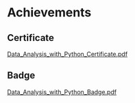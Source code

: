 

# Achievements
## Certificate
[Data_Analysis_with_Python_Certificate.pdf](https://prod-files-secure.s3.us-west-2.amazonaws.com/03e82b26-cccb-4906-bb56-adabcbdc0655/1aa3a050-2338-4a85-85d5-899bad17a31c/Data_Analysis_with_Python_Certificate.pdf?X-Amz-Algorithm=AWS4-HMAC-SHA256&X-Amz-Content-Sha256=UNSIGNED-PAYLOAD&X-Amz-Credential=ASIAZI2LB466UXXQTRL5%2F20250207%2Fus-west-2%2Fs3%2Faws4_request&X-Amz-Date=20250207T071344Z&X-Amz-Expires=3600&X-Amz-Security-Token=IQoJb3JpZ2luX2VjEFcaCXVzLXdlc3QtMiJHMEUCIQCaHhk6ukCHYt9LLpMLM0NZwqtbliC0tpZ17xG5JteQmQIgRoQ9CDFAjC1UpatCzG1h9%2BELkpJ3jjsi1%2BwnQpDrfawq%2FwMIcBAAGgw2Mzc0MjMxODM4MDUiDNJtd8%2FkJ1S5ioVOByrcAxGeP%2F9hl%2F2lOm3fVAQJ9HsY5XicJR2t2PG06Bf2cPZsS7sqVZDHo%2F%2BEwYt%2BVSOqpP64Lda5ymo9b2UQX5z8%2F3Emg%2F%2Burbq7UWQ7sB2igYYOe1WF9tPl69VTcP%2BDGHDi3MGI%2BjSrVwVO2gDObM7VYiQ9mUeFu6h6BDiv5jFkZ%2BGqS3DR3iwy9d9LEejGB0K54RiZx%2FhWYkv4MVl0CgC2bxXX9vSwQvI9kGobI8rO%2BJbxJi8TTezl2M027e3hlEm894cuD8XpPd01%2FzGSGidvEvOLSfHNoRWNd9rGWUIo7ORcE%2BWjv2gDpXtXfZBO2iVO%2B%2B7VKZ44dgkXhbCNyV6N99wSxXR55z2VZsfIcoYYgYxwlDAeEJFS2gH5C2FeG2m1OOlP2b%2BpCpR0SgTgpT63bykev9B3LGsajc6bsr7C7CnXFe7s770XJgMuDSFMhOyqnqh%2BQnkkeKKVslZH%2BSPwsmXFoTSUEVXMmfJPmvpubQi2nEr9RusPXCSVue60PQwFnNfXd2POj8aLitG9VNRy7JLS2SMgRi3UZCxrisi4lSaJyokYYfCf%2FAaTfhQvlmesAU80cK7NiEKtiQyp9iUJlyDGwYxIyisoXeo1952kOZQyVI5KDp7ZiNsmqEVMMNLclr0GOqUBnSRspiUCCzsxXRgPyfgVhakf3g2uyERgtlVbMTE3NFHoqZUPs3TzfNSaVS4dEmGyv88lI11N4y%2FlnVssXXPKbnx21YsOOiEsu5KcBNeFU6ABsPl0Vz60aD0jBIGM1SMwj28SghNWnN1rlGRQCDx2YKj6bcIfH5BiEaxhnpmQ1ilJn6oFzJV0WH4r0JG%2B14c70oRslPXWP0PC3Ejuwo7jiSLkmOif&X-Amz-Signature=9b63540d9cab94e9fe298c51fd228164554aa57d3dc273959db7844bfd6612af&X-Amz-SignedHeaders=host&x-id=GetObject)
## Badge
[Data_Analysis_with_Python_Badge.pdf](https://prod-files-secure.s3.us-west-2.amazonaws.com/03e82b26-cccb-4906-bb56-adabcbdc0655/4fa9bcf8-b584-40dd-8775-c0bfadf6a6f0/Data_Analysis_with_Python_Badge.pdf?X-Amz-Algorithm=AWS4-HMAC-SHA256&X-Amz-Content-Sha256=UNSIGNED-PAYLOAD&X-Amz-Credential=ASIAZI2LB466UXXQTRL5%2F20250207%2Fus-west-2%2Fs3%2Faws4_request&X-Amz-Date=20250207T071344Z&X-Amz-Expires=3600&X-Amz-Security-Token=IQoJb3JpZ2luX2VjEFcaCXVzLXdlc3QtMiJHMEUCIQCaHhk6ukCHYt9LLpMLM0NZwqtbliC0tpZ17xG5JteQmQIgRoQ9CDFAjC1UpatCzG1h9%2BELkpJ3jjsi1%2BwnQpDrfawq%2FwMIcBAAGgw2Mzc0MjMxODM4MDUiDNJtd8%2FkJ1S5ioVOByrcAxGeP%2F9hl%2F2lOm3fVAQJ9HsY5XicJR2t2PG06Bf2cPZsS7sqVZDHo%2F%2BEwYt%2BVSOqpP64Lda5ymo9b2UQX5z8%2F3Emg%2F%2Burbq7UWQ7sB2igYYOe1WF9tPl69VTcP%2BDGHDi3MGI%2BjSrVwVO2gDObM7VYiQ9mUeFu6h6BDiv5jFkZ%2BGqS3DR3iwy9d9LEejGB0K54RiZx%2FhWYkv4MVl0CgC2bxXX9vSwQvI9kGobI8rO%2BJbxJi8TTezl2M027e3hlEm894cuD8XpPd01%2FzGSGidvEvOLSfHNoRWNd9rGWUIo7ORcE%2BWjv2gDpXtXfZBO2iVO%2B%2B7VKZ44dgkXhbCNyV6N99wSxXR55z2VZsfIcoYYgYxwlDAeEJFS2gH5C2FeG2m1OOlP2b%2BpCpR0SgTgpT63bykev9B3LGsajc6bsr7C7CnXFe7s770XJgMuDSFMhOyqnqh%2BQnkkeKKVslZH%2BSPwsmXFoTSUEVXMmfJPmvpubQi2nEr9RusPXCSVue60PQwFnNfXd2POj8aLitG9VNRy7JLS2SMgRi3UZCxrisi4lSaJyokYYfCf%2FAaTfhQvlmesAU80cK7NiEKtiQyp9iUJlyDGwYxIyisoXeo1952kOZQyVI5KDp7ZiNsmqEVMMNLclr0GOqUBnSRspiUCCzsxXRgPyfgVhakf3g2uyERgtlVbMTE3NFHoqZUPs3TzfNSaVS4dEmGyv88lI11N4y%2FlnVssXXPKbnx21YsOOiEsu5KcBNeFU6ABsPl0Vz60aD0jBIGM1SMwj28SghNWnN1rlGRQCDx2YKj6bcIfH5BiEaxhnpmQ1ilJn6oFzJV0WH4r0JG%2B14c70oRslPXWP0PC3Ejuwo7jiSLkmOif&X-Amz-Signature=e6e4b102ea808b84e7c7d75639c8215c19fb24f0b19ab549904d09cb0c58c1ad&X-Amz-SignedHeaders=host&x-id=GetObject)
